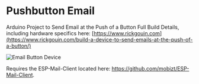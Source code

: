 # Pushbutton Email
Arduino Project to Send Email at the Push of a Button
Full Build Details, including hardware specifics here: [https://www.rickgouin.com](https://www.rickgouin.com/build-a-device-to-send-emails-at-the-push-of-a-button/)

![Email Button Device](https://www.rickgouin.com/wp-content/uploads/2023/02/Email_Button_LED.jpg "Email Button Device")

Requires the ESP-Mail-Client located here: https://github.com/mobizt/ESP-Mail-Client.
